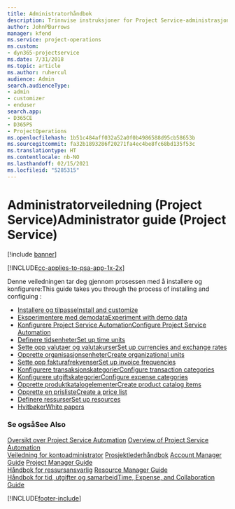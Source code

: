 ```yaml
---
title: Administratorhåndbok
description: Trinnvise instruksjoner for Project Service-administrasjon
author: JohnPBurrows
manager: kfend
ms.service: project-operations
ms.custom:
- dyn365-projectservice
ms.date: 7/31/2018
ms.topic: article
ms.author: ruhercul
audience: Admin
search.audienceType:
- admin
- customizer
- enduser
search.app:
- D365CE
- D365PS
- ProjectOperations
ms.openlocfilehash: 1b51c484aff032a52a0f0b4986588d95cb58653b
ms.sourcegitcommit: fa32b1893286f20271fa4ec4be8fc68bd135f53c
ms.translationtype: HT
ms.contentlocale: nb-NO
ms.lasthandoff: 02/15/2021
ms.locfileid: "5285315"
---
```

# <a name="administrator-guide-project-service"></a><span data-ttu-id="cc0aa-103">Administratorveiledning (Project Service)</span><span class="sxs-lookup"><span data-stu-id="cc0aa-103">Administrator guide (Project Service)</span></span>

[!include [banner](../includes/psa-now-project-operations.md)]

[!INCLUDE[cc-applies-to-psa-app-1x-2x](../includes/cc-applies-to-psa-app-1x-2x.md)]

<span data-ttu-id="cc0aa-104">Denne veiledningen tar deg gjennom prosessen med å installere og konfigurere:</span><span class="sxs-lookup"><span data-stu-id="cc0aa-104">This guide takes you through the process of installing and configuing :</span></span>  
  
- [<span data-ttu-id="cc0aa-105">Installere og tilpasse</span><span class="sxs-lookup"><span data-stu-id="cc0aa-105">Install and customize</span></span>](install-customize.md)
- [<span data-ttu-id="cc0aa-106">Eksperimentere med demodata</span><span class="sxs-lookup"><span data-stu-id="cc0aa-106">Experiment with demo data</span></span>](use-demo-data.md)
- [<span data-ttu-id="cc0aa-107">Konfigurere Project Service Automation</span><span class="sxs-lookup"><span data-stu-id="cc0aa-107">Configure Project Service Automation</span></span>](configure.md)
- [<span data-ttu-id="cc0aa-108">Definere tidsenheter</span><span class="sxs-lookup"><span data-stu-id="cc0aa-108">Set up time units</span></span>](set-up-time-units.md)
- [<span data-ttu-id="cc0aa-109">Sette opp valutaer og valutakurser</span><span class="sxs-lookup"><span data-stu-id="cc0aa-109">Set up currencies and exchange rates</span></span>](set-up-currencies-exchange-rates.md)
- [<span data-ttu-id="cc0aa-110">Opprette organisasjonsenheter</span><span class="sxs-lookup"><span data-stu-id="cc0aa-110">Create organizational units</span></span>](create-organizational-units.md)
- [<span data-ttu-id="cc0aa-111">Sette opp fakturafrekvenser</span><span class="sxs-lookup"><span data-stu-id="cc0aa-111">Set up invoice frequencies</span></span>](set-up-invoice-frequencies.md)
- [<span data-ttu-id="cc0aa-112">Konfigurere transaksjonskategorier</span><span class="sxs-lookup"><span data-stu-id="cc0aa-112">Configure transaction categories</span></span>](configure-transaction-categories.md)
- [<span data-ttu-id="cc0aa-113">Konfigurere utgiftskategorier</span><span class="sxs-lookup"><span data-stu-id="cc0aa-113">Configure expense categories</span></span>](configure-expense-categories.md)
- [<span data-ttu-id="cc0aa-114">Opprette produktkatalogelementer</span><span class="sxs-lookup"><span data-stu-id="cc0aa-114">Create product catalog items</span></span>](create-product-catalog-items.md)
- [<span data-ttu-id="cc0aa-115">Opprette en prisliste</span><span class="sxs-lookup"><span data-stu-id="cc0aa-115">Create a price list</span></span>](create-price-list.md)
- [<span data-ttu-id="cc0aa-116">Definere ressurser</span><span class="sxs-lookup"><span data-stu-id="cc0aa-116">Set up resources</span></span>](set-up-resources.md)
- [<span data-ttu-id="cc0aa-117">Hvitbøker</span><span class="sxs-lookup"><span data-stu-id="cc0aa-117">White papers</span></span>](white-papers.md)
  
### <a name="see-also"></a><span data-ttu-id="cc0aa-118">Se også</span><span class="sxs-lookup"><span data-stu-id="cc0aa-118">See Also</span></span>  
 <span data-ttu-id="cc0aa-119">[Oversikt over Project Service Automation](../psa/overview.md)  </span><span class="sxs-lookup"><span data-stu-id="cc0aa-119">[Overview of Project Service Automation](../psa/overview.md)  </span></span>  
 <span data-ttu-id="cc0aa-120">[Veiledning for kontoadministrator](../psa/account-manager-guide.md) [Prosjektlederhåndbok](../psa/project-manager-guide.md) </span><span class="sxs-lookup"><span data-stu-id="cc0aa-120">[Account Manager Guide](../psa/account-manager-guide.md) [Project Manager Guide](../psa/project-manager-guide.md) </span></span>  
 <span data-ttu-id="cc0aa-121">[Håndbok for ressursansvarlig](../psa/resource-manager-guide.md) </span><span class="sxs-lookup"><span data-stu-id="cc0aa-121">[Resource Manager Guide](../psa/resource-manager-guide.md) </span></span>  
 [<span data-ttu-id="cc0aa-122">Håndbok for tid, utgifter og samarbeid</span><span class="sxs-lookup"><span data-stu-id="cc0aa-122">Time, Expense, and Collaboration Guide</span></span>](../psa/time-expense-collaboration-guide.md)


[!INCLUDE[footer-include](../includes/footer-banner.md)]